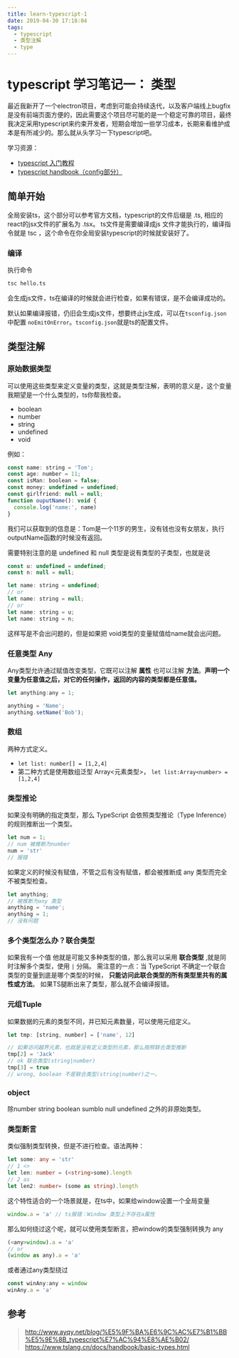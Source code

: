 ```yaml
---
title: learn-typescript-1
date: 2019-04-30 17:18:04
tags:
  - typescript
  - 类型注解
  - type
---
```


# typescript 学习笔记一： 类型

最近我新开了一个electron项目，考虑到可能会持续迭代，以及客户端线上bugfix是没有前端页面方便的，因此需要这个项目尽可能的是一个稳定可靠的项目，最终我决定采用typescript来约束开发者，短期会增加一些学习成本，长期来看维护成本是有所减少的。那么就从头学习一下typescript吧。

学习资源：

- [typescript 入门教程](https://ts.xcatliu.com/introduction/what-is-typescript.html)
- [typescript handbook（config部分）](https://zhongsp.gitbooks.io/typescript-handbook/content/doc/handbook/tsconfig.json.html)

<!-- more -->

## 简单开始

全局安装ts，这个部分可以参考官方文档，typescript的文件后缀是 .ts, 相应的react的jsx文件的扩展名为 .tsx。 ts文件是需要编译成js 文件才能执行的，编译指令就是 tsc ，这个命令在你全局安装typescript的时候就安装好了。

### 编译

执行命令

```bash
tsc hello.ts
```

会生成js文件，ts在编译的时候就会进行检查，如果有错误，是不会编译成功的。

默认如果编译报错，仍旧会生成js文件，想要终止js生成，可以在`tsconfig.json`中配置 `noEmitOnError`。`tsconfig.json`就是ts的配置文件。

## 类型注解

### 原始数据类型

可以使用这些类型来定义变量的类型，这就是类型注解，表明的意义是，这个变量我期望是一个什么类型的，ts你帮我检查。

- boolean
- number
- string
- undefined
- void

例如：

```javascript
const name: string = 'Tom';
const age: number = 11;
const isMan: boolean = false;
const money: undefined = undefined;
const girlfriend: null = null;
function ouputName(): void {
  console.log('name:', name)
}
```

我们可以获取到的信息是：Tom是一个11岁的男生，没有钱也没有女朋友，执行outputName函数的时候没有返回。

需要特别注意的是 undefined 和 null 类型是说有类型的子类型，也就是说

```javascript
const u: undefined = undefined;
const n: null = null;

let name: string = undefined;
// or
let name: string = null;
// or
let name: string = u;
let name: string = n;

```

这样写是不会出问题的，但是如果把 void类型的变量赋值给name就会出问题。

### 任意类型 Any

Any类型允许通过赋值改变类型，它既可以注解 **属性** 也可以注解 **方法**。**声明一个变量为任意值之后，对它的任何操作，返回的内容的类型都是任意值。**

```js
let anything:any = 1;

anything = 'Name';
anything.setName('Bob');
```

### 数组

两种方式定义。

- `let list: number[] = [1,2,4]`
- 第二种方式是使用数组泛型 Array<元素类型>， `let list:Array<number> = [1,2,4]`

### 类型推论

如果没有明确的指定类型，那么 TypeScript 会依照类型推论（Type Inference）的规则推断出一个类型。

```js
let num = 1;
// num 被推断为number
num = 'str'
// 报错
```

如果定义的时候没有赋值，不管之后有没有赋值，都会被推断成 any 类型而完全不被类型检查。

```js
let anything;
// 被推断为any 类型
anything = 'name';
anything = 1;
// 没有问题
```

### 多个类型怎么办？联合类型

如果我有一个值 他就是可能又多种类型的值，那么我可以采用 **联合类型** ,就是同时注解多个类型，使用 `|` 分隔。
需注意的一点：当 TypeScript 不确定一个联合类型的变量到底是哪个类型的时候， **只能访问此联合类型的所有类型里共有的属性或方法**。 如果TS腿断出来了类型，那么就不会编译报错。

### 元组Tuple

如果数据的元素的类型不同，并已知元素数量，可以使用元组定义。

```js
let tmp: [string, number] = ['name', 12]

// 如果访问越界元素，也就是没有定义类型的元素，那么按照联合类型推断
tmp[2] = 'Jack'
// ok 联合类型(string|number)
tmp[3] = true
// wrong, boolean 不是联合类型(string|number)之一。
```

### object

除number string boolean sumblo null undefined 之外的非原始类型。

### 类型断言

类似强制类型转换，但是不进行检查。语法两种：

```ts
let some: any = 'str'
// 1 <>
let len: number = (<string>some).length
// 2 as
let len2: number= (some as string).length
```

这个特性适合的一个场景就是，在ts中，如果给window设置一个全局变量

```js
window.a = 'a' // ts报错：Window 类型上不存在a属性
```

那么如何绕过这个呢，就可以使用类型断言，把window的类型强制转换为 any

```js
(<any>window).a = 'a'
// or
(window as any).a = 'a'
```

或者通过any类型绕过

```js
const winAny:any = window
winAny.a = 'a'
```

## 参考

> http://www.ayqy.net/blog/%E5%9F%BA%E6%9C%AC%E7%B1%BB%E5%9E%8B_typescript%E7%AC%94%E8%AE%B02/
> https://www.tslang.cn/docs/handbook/basic-types.html